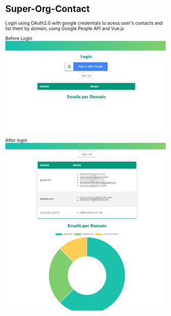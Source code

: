 # Super-Org-Contact
Login using OAuth2.0 with google credentials to acess user's contacts and list them by domain, using Google People API and Vue.js

Before Login
![before login](before_login.PNG?raw=true)

After login
![after login](after_login.PNG?raw=true)
